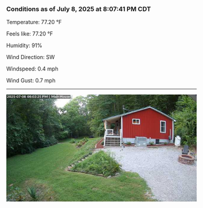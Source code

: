 ### Conditions as of July 8, 2025 at 8:07:41 PM CDT 

Temperature: 77.20 &deg;F

Feels like: 77.20 &deg;F

Humidity: 91%

Wind Direction: SW

Windspeed: 0.4 mph

Wind Gust: 0.7 mph

---

<img src="./images/latest.jpeg"/>

